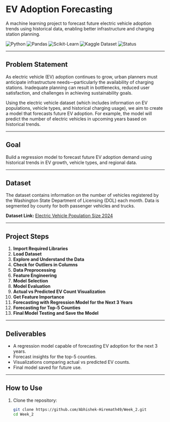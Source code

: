 # EV Adoption Forecasting  
A machine learning project to forecast future electric vehicle adoption trends using historical data, enabling better infrastructure and charging station planning.

![Python](https://img.shields.io/badge/Python-3.9%2B-blue)
![Pandas](https://img.shields.io/badge/Library-Pandas-yellowgreen)
![Scikit-Learn](https://img.shields.io/badge/ML-Scikit--Learn-orange)
![Kaggle Dataset](https://img.shields.io/badge/Data-Kaggle-blue)
![Status](https://img.shields.io/badge/Status-Active-success)

---

## Problem Statement
As electric vehicle (EV) adoption continues to grow, urban planners must anticipate infrastructure needs—particularly the availability of charging stations. Inadequate planning can result in bottlenecks, reduced user satisfaction, and challenges in achieving sustainability goals.

Using the electric vehicle dataset (which includes information on EV populations, vehicle types, and historical charging usage), we aim to create a model that forecasts future EV adoption. For example, the model will predict the number of electric vehicles in upcoming years based on historical trends.

---

## Goal
Build a regression model to forecast future EV adoption demand using historical trends in EV growth, vehicle types, and regional data.

---

## Dataset
The dataset contains information on the number of vehicles registered by the Washington State Department of Licensing (DOL) each month. Data is segmented by county for both passenger vehicles and trucks.

**Dataset Link:** [Electric Vehicle Population Size 2024](https://www.kaggle.com/datasets/sahirmaharajj/electric-vehicle-population-size-2024/data)

---

## Project Steps
1. **Import Required Libraries**  
2. **Load Dataset**  
3. **Explore and Understand the Data**  
4. **Check for Outliers in Columns**  
5. **Data Preprocessing**  
6. **Feature Engineering**  
7. **Model Selection**  
8. **Model Evaluation**  
9. **Actual vs Predicted EV Count Visualization**  
10. **Get Feature Importance**  
11. **Forecasting with Regression Model for the Next 3 Years**  
12. **Forecasting for Top-5 Counties**  
13. **Final Model Testing and Save the Model**

---

## Deliverables
- A regression model capable of forecasting EV adoption for the next 3 years.
- Forecast insights for the top-5 counties.
- Visualizations comparing actual vs predicted EV counts.
- Final model saved for future use.

---

## How to Use
1. Clone the repository:  
   ```bash
   git clone https://github.com/Abhishek-Hiremath49/Week_2.git
   cd Week_2
